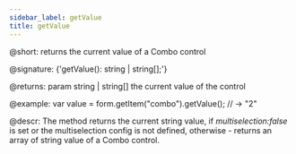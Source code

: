 ```yaml
---
sidebar_label: getValue
title: getValue
---          
```


@short: returns the current value of a Combo control

@signature: {'getValue(): string | string[];'}

@returns:
param   string | string[]     the current value of the control

@example:
var value = form.getItem("combo").getValue();
// -> "2"




@descr:
The method returns the current string value, if *multiselection:false* is set or the multiselection
config is not defined, otherwise - returns an array of string value of a Combo control.

